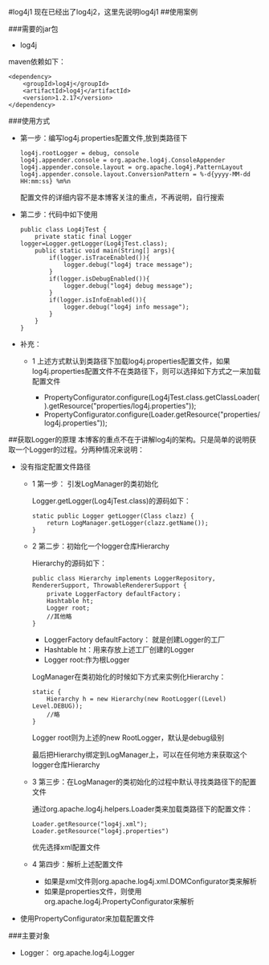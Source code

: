 #log4j1
现在已经出了log4j2，这里先说明log4j1
##使用案例

###需要的jar包

-	log4j

maven依赖如下：

	<dependency>
		<groupId>log4j</groupId>
		<artifactId>log4j</artifactId>
		<version>1.2.17</version>
	</dependency>

###使用方式

-	第一步：编写log4j.properties配置文件,放到类路径下
	
		log4j.rootLogger = debug, console
		log4j.appender.console = org.apache.log4j.ConsoleAppender
		log4j.appender.console.layout = org.apache.log4j.PatternLayout
		log4j.appender.console.layout.ConversionPattern = %-d{yyyy-MM-dd HH:mm:ss} %m%n

	配置文件的详细内容不是本博客关注的重点，不再说明，自行搜索
	
-	第二步：代码中如下使用

		public class Log4jTest {
			private static final Logger logger=Logger.getLogger(Log4jTest.class);
			public static void main(String[] args){
				if(logger.isTraceEnabled()){
					logger.debug("log4j trace message");
				}
				if(logger.isDebugEnabled()){
					logger.debug("log4j debug message");
				}
				if(logger.isInfoEnabled()){
					logger.debug("log4j info message");
				}
			}
		}

-	补充： 
	
	-	1 上述方式默认到类路径下加载log4j.properties配置文件，如果log4j.properties配置文件不在类路径下，则可以选择如下方式之一来加载配置文件

		-	PropertyConfigurator.configure(Log4jTest.class.getClassLoader().getResource("properties/log4j.properties"));
		-	PropertyConfigurator.configure(Loader.getResource("properties/log4j.properties"));

##获取Logger的原理
本博客的重点不在于讲解log4j的架构。只是简单的说明获取一个Logger的过程。分两种情况来说明：

-	没有指定配置文件路径

	-	1 第一步： 引发LogManager的类初始化

		Logger.getLogger(Log4jTest.class)的源码如下：

			static public Logger getLogger(Class clazz) {
			    return LogManager.getLogger(clazz.getName());
			}

	-	2 第二步：初始化一个logger仓库Hierarchy

		Hierarchy的源码如下：
		
			public class Hierarchy implements LoggerRepository, RendererSupport, ThrowableRendererSupport {
			  	private LoggerFactory defaultFactory；
			  	Hashtable ht;
			  	Logger root;
				//其他略
			}
			
		-	LoggerFactory defaultFactory： 就是创建Logger的工厂
		-	Hashtable ht：用来存放上述工厂创建的Logger
		-	Logger root:作为根Logger

		LogManager在类初始化的时候如下方式来实例化Hierarchy：

			static {
    			Hierarchy h = new Hierarchy(new RootLogger((Level) Level.DEBUG));
				//略
			}

		Logger root则为上述的new RootLogger，默认是debug级别

		最后把Hierarchy绑定到LogManager上，可以在任何地方来获取这个logger仓库Hierarchy

	-	3 第三步：在LogManager的类初始化的过程中默认寻找类路径下的配置文件

		通过org.apache.log4j.helpers.Loader类来加载类路径下的配置文件：
		
			Loader.getResource("log4j.xml");
	  		Loader.getResource("log4j.properties")

		优先选择xml配置文件

	-	4 第四步：解析上述配置文件

		-	如果是xml文件则org.apache.log4j.xml.DOMConfigurator类来解析
		-	如果是properties文件，则使用org.apache.log4j.PropertyConfigurator来解析

		
			
		
-	使用PropertyConfigurator来加载配置文件


###主要对象

-	Logger： org.apache.log4j.Logger